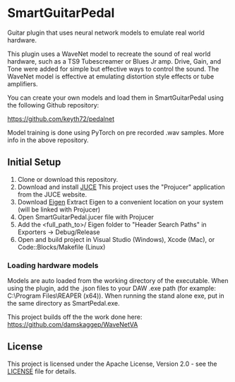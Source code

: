 # SmartGuitarPedal

Guitar plugin that uses neural network models to emulate real world hardware.

This plugin uses a WaveNet model to recreate the sound of real world hardware, such as
a TS9 Tubescreamer or Blues Jr amp. Drive, Gain, and Tone were added for simple but effective ways
to control the sound. The WaveNet model is effective at emulating distortion style effects or tube amplifiers.


You can create your own models and load them in SmartGuitarPedal using the following Github repository:

https://github.com/keyth72/pedalnet

Model training is done using PyTorch on pre recorded .wav samples. More info in the above repository.


## Initial Setup

1. Clone or download this repository.
2. Download and install [JUCE](https://juce.com/) This project uses the "Projucer" application from the JUCE website. 
3. Download [Eigen](http://eigen.tuxfamily.org)
   Extract Eigen to a convenient location on your system (will be linked with Projucer)
4. Open SmartGuitarPedal.jucer file with Projucer
5. Add the <full_path_to>/ Eigen folder to "Header Search Paths" in Exporters -> Debug/Release
6. Open and build project in Visual Studio (Windows), Xcode (Mac), or Code::Blocks/Makefile (Linux)

### Loading hardware models
Models are auto loaded from the working directory of the executable. When using the plugin, add the .json files to your DAW
.exe path (for example: C:\Program Files\REAPER (x64)). When running the stand alone exe, put in the same directory as
SmartPedal.exe. 


This project builds off the the work done here:
https://github.com/damskaggep/WaveNetVA

## License
This project is licensed under the Apache License, Version 2.0 - see the [LICENSE](LICENSE) file for details.
